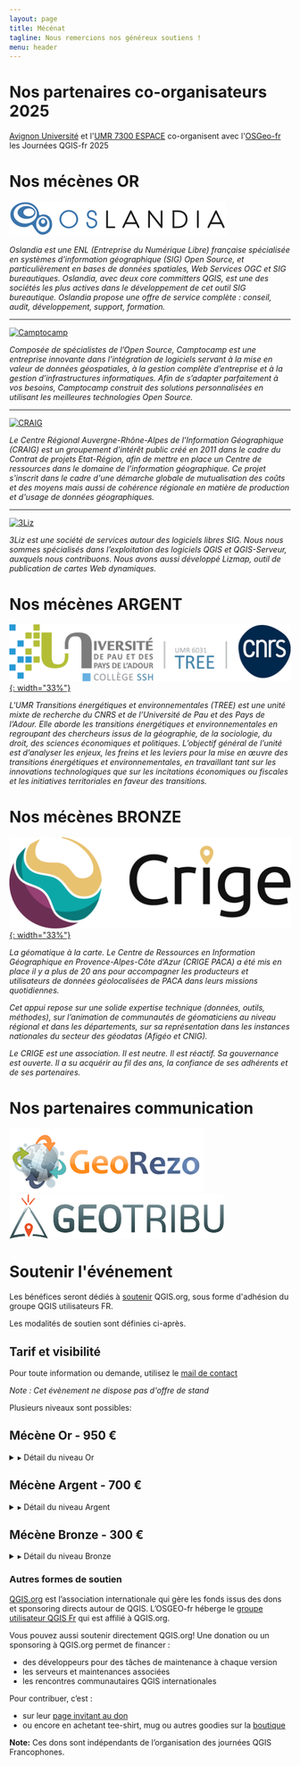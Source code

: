 ```yaml
---
layout: page
title: Mécénat
tagline: Nous remercions nos généreux soutiens !
menu: header
---
```


# Nos partenaires co-organisateurs 2025

[Avignon Université](https://univ-avignon.fr/) et l'[UMR 7300 ESPACE](https://www.umrespace.org/) co-organisent avec l'[OSGeo-fr](https://www.osgeo.fr) les Journées QGIS-fr 2025

<!--
---

# Nos partenaires techniques

Pour la diffusion des ateliers et des conféences, l'organisation s'appuie sur deux partenaires techniques, [FAImaison](https://www.faimaison.net/) pour l'instance Big Blue Button  et [Kintésens-prod.](https://k-prod.fr/) pour la diffusion des conférences en direct.

[![FAImaison](/images/faimaison.png)](https://www.faimaison.net/) [![K-prod](/images/k-prod.png)](https://k-prod.fr/)

-->

# Nos mécènes OR

[![Oslandia](/images/oslandia_rectangle.png)](http://oslandia.com/fr/home/)

_Oslandia est une ENL (Entreprise du Numérique Libre) française spécialisée en systèmes d’information géographique (SIG) Open Source, et particulièrement en bases de données spatiales, Web Services OGC et SIG bureautiques. Oslandia, avec deux core committers QGIS, est une des sociétés les plus actives dans le développement de cet outil SIG bureautique. Oslandia propose une offre de service complète : conseil, audit, développement, support, formation._

---

[![Camptocamp](/images/camptocamp.png)](https://www.camptocamp.com/)

_Composée de spécialistes de l’Open Source, Camptocamp est une entreprise innovante dans l’intégration de logiciels servant à la mise en valeur de données géospatiales, à la gestion complète d’entreprise et à la gestion d’infrastructures informatiques. Afin de s’adapter parfaitement à vos besoins, Camptocamp construit des solutions personnalisées en utilisant les meilleures technologies Open Source._

---

[![CRAIG](/images/logo-craig.svg)](https://www.craig.fr)

_Le Centre Régional Auvergne-Rhône-Alpes de l'Information Géographique (CRAIG) est un groupement d'intérêt public créé en 2011 dans le cadre du Contrat de projets Etat-Région, afin de mettre en place un Centre de ressources dans le domaine de l'information géographique. Ce projet s'inscrit dans le cadre d'une démarche globale de mutualisation des coûts et des moyens mais aussi de cohérence régionale en matière de production et d'usage de données géographiques._

---

[![3Liz](/images/3liz.png)](https://www.3liz.com/)

_3Liz est une société de services autour des logiciels libres SIG. Nous nous sommes spécialisés dans l’exploitation des logiciels QGIS et QGIS-Serveur, auxquels nous contribuons. Nous avons aussi développé Lizmap, outil de publication de cartes Web dynamiques._

# Nos mécènes ARGENT

[![UMR TREE](/images/Logo_TREE_UPPA_CNRS_horizontal_2024.png){: width="33%"}](https://tree.univ-pau.fr/fr/index.html)

_L'UMR Transitions énergétiques et environnementales (TREE) est une unité mixte de recherche du CNRS et de l’Université de Pau et des Pays de l’Adour. Elle aborde les transitions énergétiques et environnementales en regroupant des chercheurs issus de la géographie, de la sociologie, du droit, des sciences économiques et politiques. L’objectif général de l’unité est d’analyser les enjeux, les freins et les leviers pour la mise en œuvre des transitions énergétiques et environnementales, en travaillant tant sur les innovations technologiques que sur les incitations économiques ou fiscales et les initiatives territoriales en faveur des transitions._


# Nos mécènes BRONZE

[![CRIGE-PACA](/images/CRIGE-2021-logo-vector.svg){: width="33%"}](https://www.crige-paca.org/)

_La géomatique à la carte.  Le Centre de Ressources en Information Géographique en Provence-Alpes-Côte d’Azur (CRIGE PACA) a été mis en place il y a plus de 20 ans pour accompagner les producteurs et utilisateurs de données géolocalisées de PACA dans leurs missions quotidiennes._

_Cet appui repose sur une solide expertise technique (données, outils, méthodes), sur l’animation de communautés de géomaticiens au niveau régional et dans les départements, sur sa représentation dans les instances nationales du secteur des géodatas (Afigéo et CNIG)._

_Le CRIGE est une association. Il est neutre. Il est réactif. Sa gouvernance est ouverte. Il a su acquérir au fil des ans, la confiance de ses adhérents et de ses partenaires._

<!--
---

[![CSTB - Centre Scientifique et Technique du Bâtiment](/images/CSTB_logo_BDNB.png)](https://bdnb.io)

_Le [Centre Scientifique et Technique du Bâtiment](http://www.cstb.fr), CSTB, est une entreprise publique à caractère industriel et commercial (EPIC), au service de ses clients et de l’intérêt général._
_Il a pour ambition d’imaginer les bâtiments et la ville de demain en accompagnant et sécurisant les projets de construction et de rénovation durable, pour améliorer la qualité de vie de leurs usagers, en anticipant les effets du changement climatique. Son champ de compétences couvre les produits de construction, les bâtiments et leur intégration dans le quartier et la ville._
_Au travers du projet de [Base de Données Nationale des Bâtiments](https://bdnb.io) (BDNB), le CSTB s'engage résolument dans le monde de l'open data et de la géomatique au service de la transition écologique. QGIS et les outils rassemblés dans le giron de l'OSGEO sont des éléments essentiels à la constitution et l'utilisation de la BDNB._

---

[![SOPRECO](/images/sopreco.svg)](https://www.sopreco-morteau.com)

_Depuis plus de 20 ans, ![SOPRECO](https://www.sopreco-morteau.com) apporte des solutions de détection de réseaux, de contrôle des réseaux d’assainissement, de photogrammétrie et de géoréférencement pour les collectivités, les industries et les entreprises de travaux publics. Multicarte, nous proposons un large panel d’activités complémentaires et apportons ainsi une solution globale à nos clients : acquisition, traitement, analyse et restitution de la donnée spatiale sont au cœur de notre métier._

---

 [![IDGeo](/images/idgeo.png)](https://www.idgeo.fr)

_Créé en septembre 2013 sur le modèle d’une SCOP (Société Coopérative de Production à responsabilité limitée), IDGEO est un centre de formation professionnelle et de conseil spécialisé dans le secteur des technologies spatiales et plus particulièrement de la géomatique et de la télédétection. Les formations dispensées par IDGEO permettent de répondre à un projet de montée en compétences, de reconversion ou de réinsertion professionnelle. Qu’elles soient courtes (de 1 à 5 jours), sur mesure ou certifiantes (titre professionnel “technicien supérieur en SIG” et certificat de qualification professionnelle “Géomaticien”), elles portent sur les grandes problématiques du domaine (SIG bureautiques, modélisation, création et gestion de bases de données, télédétection, webmapping, applications spatiales) et privilégient les solutions Open Source. Nos formations intra sont particulièrement appréciées : des formations co-construites à partir des thématiques et données métiers des apprenants d'un même organisme. Par exemple, des formations QGIS pour gérer les réseaux (AEP, telecom, voirie, énergies ...), faire de la 3D, pour planifier l'aménagement du territoire ou la gestion de crise ..._

---

 [![Grenoble Alpes Métropole](/images/150px-Logo_Grenoble_Alpes_Métropole.svg.png)](https://www.grenoblealpesmetropole.fr/)

_[Grenoble Alpes Métropole](https://www.grenoblealpesmetropole.fr/) regroupe 49 villes et villages situés en Isère (38), et représente un territoire de 450 000 habitants. Elle couvre une superficie de 546 km2._

---

[![InterMezzo](/images/logo-intermezzo.svg)](https://www.intermezzo-coop.eu/fr)

_Intermezzo est un bureau d’études qui accompagne les acteurs publics et privés dans leurs démarches et projets de transition énergétique, changement climatique et développement territorial durable. Son offre est faite de services, conseils, outils et formations. L'approche spatiale est au cœur des activités de l'entreprise._

---

[![Azimut](/images/azimut.png)](https://www.azimut.fr/)

---

[![Hytech-imaging](/images/hytech-imaging.png)](https://hytech-imaging.fr/)

_Créée en 2016, Hytech-imaging contribue au développement des usages de l'imagerie spectrale pour la connaissance et le suivi de l’environnement. Hytech-imaging propose des services et une expertise tout au long de la chaîne de valeur de l’imagerie spectrale, depuis l’acquisition ou la collecte d’images, jusqu’à l’intégration et le déploiement de solutions logicielles, en passant par le traitement automatique d’images et l’extraction d’informations utiles pour vos besoins. D'abord spécialisé dans les applications thématiques maritimes et côtières, Hytech-imaging accompagne désormais ses clients sur d'autres thématiques telles l’archéologie ou l’agronomie. Hytech-imaging intègre QGIS à ses solutions, à la fois comme interface utilisateur de ses chaînes de traitement (QGIS Desktop + extension) et comme distributeur de ses productions (QGIS Server)._
-->

# Nos partenaires communication

[![GeoRezo](/images/georezo.png)](https://www.georezo.net/)
[![Geotribu](/images/geotribu.png)](https://geotribu.fr/)


# Soutenir l'événement

Les bénéfices seront dédiés à [soutenir](https://www.qgis.org/funding/membership/members/#how-can-you-support-the-qgis-development) QGIS.org, sous forme d'adhésion du groupe QGIS utilisateurs FR.

Les modalités de soutien sont définies ci-après.

## Tarif et visibilité


Pour toute information ou demande, utilisez le <a href="mailto:contact-project+osgeo-fr-journees-qgis-2024@incoming.gitlab.com">mail de contact</a>

_Note : Cet évènement ne dispose pas d'offre de stand_

Plusieurs niveaux sont possibles:

## Mécène Or - 950 €

<details>
    <summary>▸ Détail du niveau Or</summary><p>

<ul style="padding-left:40px">
    <ul style="padding-left:40px">
        <li>Deux inscriptions incluses pour la journée de conférences</li>
        <li>Logo et citation pendant l'événement (écran d'accueil)</li>
        <li>Possibilité d'apporter un Kakemono sur la scène de la conférence plénière et un autre dans le hall</li>
        <li>Logo, lien et présentation de l'organisme sur le site web</li>
        <!-- <li>Logo, lien et courte présentation sur le programme</li> -->
        <li>Citation dans les communications sur les réseaux sociaux</li>
        <li>Espace pour déposer vos flyers et goodies dans le hall</li>
        <li>Maintien du logo et du lien vers l'organisme sur la page du site de l'événement "<a href="z50_archive.html">Archives</a>"</li>
    </ul>
</ul>
</p>
</details>


## Mécène Argent - 700 €

<details><summary>▸ Détail du niveau Argent</summary><p>

<ul style="padding-left:40px">
    <ul style="padding-left:40px">
        <li>Une inscription incluse pour la journée de conférences</li>
        <li>Logo pendant l'évènement (deuxième page d'écran) </li>
        <li>Logo, lien et présentation de l'organisme sur le site web</li>
        <!-- <li>Logo, lien et courte présentation sur le programme</li> -->
        <li>Espace pour déposer vos flyers et goodies dans le hall</li>
        <li>Maintien du logo et du lien vers l'organisme sur la page du site de l'événement "<a href="z50_archive.html">Archives</a>"</li>
    </ul>
</ul>
</p></details>

## Mécène Bronze - 300 €

<details><summary>▸ Détail du niveau Bronze</summary><p>

<ul style="padding-left:40px">
    <ul style="padding-left:40px">
        <li>Logo et lien sur le site web</li>
        <li>Maintien du logo et du lien vers l'organisme sur la page du site de l'événement "<a href="z50_archive.html">Archives</a>"</li>
    </ul>
</ul>

</p></details>



### Autres formes de soutien

[QGIS.org](https://www.qgis.org) est l’association internationale qui gère les fonds issus des dons et sponsoring directs autour de QGIS.
L’OSGEO-fr héberge le [groupe utilisateur QGIS Fr](https://www.osgeo.fr/association/qgis-fr/) qui est affilié à QGIS.org.

Vous pouvez aussi soutenir directement QGIS.org! Une donation ou un sponsoring à QGIS.org permet de financer :

* des développeurs pour des tâches de maintenance à chaque version
* les serveurs et maintenances associées
* les rencontres communautaires QGIS internationales

Pour contribuer, c’est :

* sur leur [page invitant au don](https://www.qgis.org/funding/donate/)
* ou encore en achetant tee-shirt, mug ou autres goodies sur la [boutique](https://shop.spreadshirt.net/qgis/)

**Note:** Ces dons sont indépendants de l’organisation des journées QGIS Francophones.
